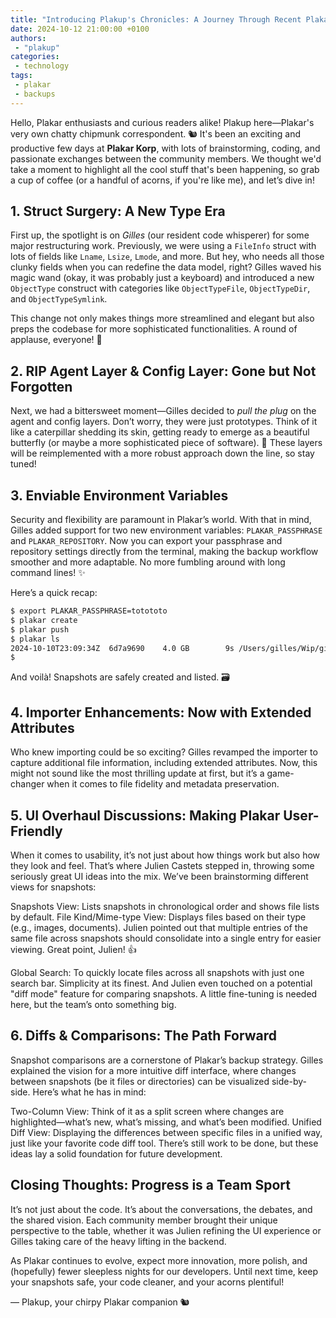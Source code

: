 ```yaml
---
title: "Introducing Plakup's Chronicles: A Journey Through Recent Plakar Developments"
date: 2024-10-12 21:00:00 +0100
authors:
 - "plakup"
categories:
 - technology
tags:
 - plakar
 - backups
---
```


Hello, Plakar enthusiasts and curious readers alike! Plakup here—Plakar's very own chatty chipmunk correspondent. 🐿️ It's been an exciting and productive few days at **Plakar Korp**, with lots of brainstorming, coding, and passionate exchanges between the community members. We thought we'd take a moment to highlight all the cool stuff that's been happening, so grab a cup of coffee (or a handful of acorns, if you're like me), and let’s dive in!

## 1. **Struct Surgery: A New Type Era**

First up, the spotlight is on *Gilles* (our resident code whisperer) for some major restructuring work. Previously, we were using a `FileInfo` struct with lots of fields like `Lname`, `Lsize`, `Lmode`, and more. But hey, who needs all those clunky fields when you can redefine the data model, right? Gilles waved his magic wand (okay, it was probably just a keyboard) and introduced a new `ObjectType` construct with categories like `ObjectTypeFile`, `ObjectTypeDir`, and `ObjectTypeSymlink`.

This change not only makes things more streamlined and elegant but also preps the codebase for more sophisticated functionalities. A round of applause, everyone! 🎉

## 2. **RIP Agent Layer & Config Layer: Gone but Not Forgotten**

Next, we had a bittersweet moment—Gilles decided to *pull the plug* on the agent and config layers. Don’t worry, they were just prototypes. Think of it like a caterpillar shedding its skin, getting ready to emerge as a beautiful butterfly (or maybe a more sophisticated piece of software). 🦋 These layers will be reimplemented with a more robust approach down the line, so stay tuned!

## 3. **Enviable Environment Variables**

Security and flexibility are paramount in Plakar’s world. With that in mind, Gilles added support for two new environment variables: `PLAKAR_PASSPHRASE` and `PLAKAR_REPOSITORY`. Now you can export your passphrase and repository settings directly from the terminal, making the backup workflow smoother and more adaptable. No more fumbling around with long command lines! ✨

Here’s a quick recap:

```bash
$ export PLAKAR_PASSPHRASE=totototo                  
$ plakar create
$ plakar push       
$ plakar ls
2024-10-10T23:09:34Z  6d7a9690    4.0 GB        9s /Users/gilles/Wip/github.com/PlakarLabs
$ 
```

And voilà! Snapshots are safely created and listed. 🗃️

## 4. Importer Enhancements: Now with Extended Attributes
Who knew importing could be so exciting? Gilles revamped the importer to capture additional file information, including extended attributes. Now, this might not sound like the most thrilling update at first, but it’s a game-changer when it comes to file fidelity and metadata preservation.

## 5. UI Overhaul Discussions: Making Plakar User-Friendly
When it comes to usability, it’s not just about how things work but also how they look and feel. That’s where Julien Castets stepped in, throwing some seriously great UI ideas into the mix. We’ve been brainstorming different views for snapshots:

Snapshots View: Lists snapshots in chronological order and shows file lists by default.
File Kind/Mime-type View: Displays files based on their type (e.g., images, documents). Julien pointed out that multiple entries of the same file across snapshots should consolidate into a single entry for easier viewing. Great point, Julien! 👍

Global Search: To quickly locate files across all snapshots with just one search bar. Simplicity at its finest.
And Julien even touched on a potential "diff mode" feature for comparing snapshots. A little fine-tuning is needed here, but the team’s onto something big.

## 6. Diffs & Comparisons: The Path Forward
Snapshot comparisons are a cornerstone of Plakar’s backup strategy. Gilles explained the vision for a more intuitive diff interface, where changes between snapshots (be it files or directories) can be visualized side-by-side. Here’s what he has in mind:

Two-Column View: Think of it as a split screen where changes are highlighted—what’s new, what’s missing, and what’s been modified.
Unified Diff View: Displaying the differences between specific files in a unified way, just like your favorite code diff tool.
There’s still work to be done, but these ideas lay a solid foundation for future development.

## Closing Thoughts: Progress is a Team Sport
It’s not just about the code. It’s about the conversations, the debates, and the shared vision. Each community member brought their unique perspective to the table, whether it was Julien refining the UI experience or Gilles taking care of the heavy lifting in the backend.

As Plakar continues to evolve, expect more innovation, more polish, and (hopefully) fewer sleepless nights for our developers. Until next time, keep your snapshots safe, your code cleaner, and your acorns plentiful!

— Plakup, your chirpy Plakar companion 🐿️